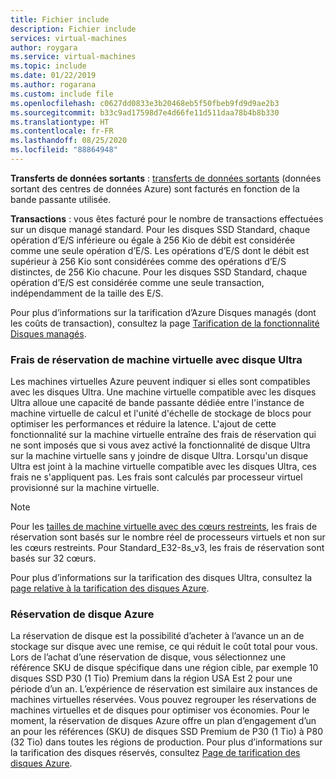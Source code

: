 ```yaml
---
title: Fichier include
description: Fichier include
services: virtual-machines
author: roygara
ms.service: virtual-machines
ms.topic: include
ms.date: 01/22/2019
ms.author: rogarana
ms.custom: include file
ms.openlocfilehash: c0627dd0833e3b20468eb5f50fbeb9fd9d9ae2b3
ms.sourcegitcommit: b33c9ad17598d7e4d66fe11d511daa78b4b8b330
ms.translationtype: HT
ms.contentlocale: fr-FR
ms.lasthandoff: 08/25/2020
ms.locfileid: "88864948"
---
```

**Transferts de données sortants** : [transferts de données sortants](https://azure.microsoft.com/pricing/details/bandwidth/) (données sortant des centres de données Azure) sont facturés en fonction de la bande passante utilisée.

**Transactions** : vous êtes facturé pour le nombre de transactions effectuées sur un disque managé standard. Pour les disques SSD Standard, chaque opération d’E/S inférieure ou égale à 256 Kio de débit est considérée comme une seule opération d’E/S. Les opérations d’E/S dont le débit est supérieur à 256 Kio sont considérées comme des opérations d’E/S distinctes, de 256 Kio chacune. Pour les disques SSD Standard, chaque opération d’E/S est considérée comme une seule transaction, indépendamment de la taille des E/S.

Pour plus d’informations sur la tarification d’Azure Disques managés (dont les coûts de transaction), consultez la page [Tarification de la fonctionnalité Disques managés](https://azure.microsoft.com/pricing/details/managed-disks).

### <a name="ultra-disk-vm-reservation-fee"></a>Frais de réservation de machine virtuelle avec disque Ultra

Les machines virtuelles Azure peuvent indiquer si elles sont compatibles avec les disques Ultra. Une machine virtuelle compatible avec les disques Ultra alloue une capacité de bande passante dédiée entre l'instance de machine virtuelle de calcul et l'unité d'échelle de stockage de blocs pour optimiser les performances et réduire la latence. L'ajout de cette fonctionnalité sur la machine virtuelle entraîne des frais de réservation qui ne sont imposés que si vous avez activé la fonctionnalité de disque Ultra sur la machine virtuelle sans y joindre de disque Ultra. Lorsqu'un disque Ultra est joint à la machine virtuelle compatible avec les disques Ultra, ces frais ne s'appliquent pas. Les frais sont calculés par processeur virtuel provisionné sur la machine virtuelle. 

> [!Note]
> Pour les [tailles de machine virtuelle avec des cœurs restreints](../articles/virtual-machines/constrained-vcpu.md), les frais de réservation sont basés sur le nombre réel de processeurs virtuels et non sur les cœurs restreints. Pour Standard_E32-8s_v3, les frais de réservation sont basés sur 32 cœurs. 

Pour plus d’informations sur la tarification des disques Ultra, consultez la [page relative à la tarification des disques Azure](https://azure.microsoft.com/pricing/details/managed-disks/).

### <a name="azure-disk-reservation"></a>Réservation de disque Azure

La réservation de disque est la possibilité d’acheter à l’avance un an de stockage sur disque avec une remise, ce qui réduit le coût total pour vous. Lors de l’achat d’une réservation de disque, vous sélectionnez une référence SKU de disque spécifique dans une région cible, par exemple 10 disques SSD P30 (1 Tio) Premium dans la région USA Est 2 pour une période d’un an. L’expérience de réservation est similaire aux instances de machines virtuelles réservées. Vous pouvez regrouper les réservations de machines virtuelles et de disques pour optimiser vos économies. Pour le moment, la réservation de disques Azure offre un plan d’engagement d’un an pour les références (SKU) de disques SSD Premium de P30 (1 Tio) à P80 (32 Tio) dans toutes les régions de production. Pour plus d’informations sur la tarification des disques réservés, consultez [Page de tarification des disques Azure](https://azure.microsoft.com/pricing/details/managed-disks/).